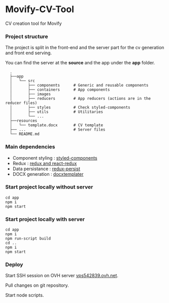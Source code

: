 # Movify-CV-Tool
CV creation tool for Movify

### Project structure

The project is split in the front-end and the server part for the cv generation and front end serving.

You can find the server at the **source** and the app under the **app** folder.

```
  .
  ├──app
  │   └── src
  │       ├── components      # Generic and reusable components
  │       ├── containers      # App components
  │       ├── images
  │       ├── reducers        # App reducers (actions are in the reducer files)
  │       ├── styles          # Check styled-components
  │       ├── utils           # Utilitaries
  │       └── ...
  ├──resources
  │   └── template.docx       # CV template
  ├── ...                     # Server files
  └── README.md
```

### Main dependencies

- Component styling : [styled-components](https://www.styled-components.com/)
- Redux : [redux and react-redux](https://github.com/reduxjs/react-redux)
- Data persistance : [redux-persist](https://github.com/rt2zz/redux-persist)
- DOCX generation : [docxtemplater](https://docxtemplater.com/)

### Start project locally without server

```
cd app
npm i
npm start
```

### Start project locally with server

```
cd app
npm i
npm run-script build
cd ..
npm i
npm start
```

### Deploy

Start SSH session on OVH server [vps542839.ovh.net](vps542839.ovh.net).

Pull changes on git repository.

Start node scripts.
